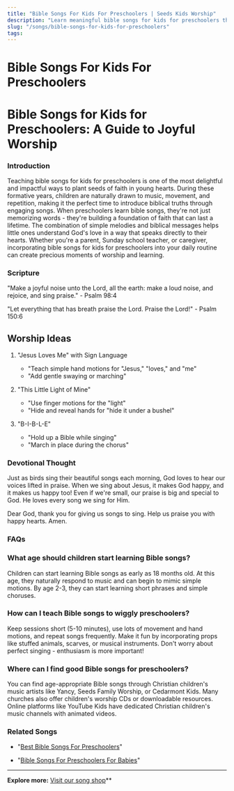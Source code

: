 ```yaml
---
title: "Bible Songs For Kids For Preschoolers | Seeds Kids Worship"
description: "Learn meaningful bible songs for kids for preschoolers that teach Scripture through music. Interactive worship resources for kids and families."
slug: "/songs/bible-songs-for-kids-for-preschoolers"
tags:
---
```


# Bible Songs For Kids For Preschoolers

# Bible Songs for Kids for Preschoolers: A Guide to Joyful Worship

### Introduction
Teaching bible songs for kids for preschoolers is one of the most delightful and impactful ways to plant seeds of faith in young hearts. During these formative years, children are naturally drawn to music, movement, and repetition, making it the perfect time to introduce biblical truths through engaging songs. When preschoolers learn bible songs, they're not just memorizing words - they're building a foundation of faith that can last a lifetime. The combination of simple melodies and biblical messages helps little ones understand God's love in a way that speaks directly to their hearts. Whether you're a parent, Sunday school teacher, or caregiver, incorporating bible songs for kids for preschoolers into your daily routine can create precious moments of worship and learning.

### Scripture
"Make a joyful noise unto the Lord, all the earth: make a loud noise, and rejoice, and sing praise." - Psalm 98:4

"Let everything that has breath praise the Lord. Praise the Lord!" - Psalm 150:6

## Worship Ideas
1. "Jesus Loves Me" with Sign Language
   - "Teach simple hand motions for "Jesus," "loves," and "me"
   - "Add gentle swaying or marching"

2. "This Little Light of Mine"
   - "Use finger motions for the "light"
   - "Hide and reveal hands for "hide it under a bushel"

3. "B-I-B-L-E"
   - "Hold up a Bible while singing"
   - "March in place during the chorus"

### Devotional Thought
Just as birds sing their beautiful songs each morning, God loves to hear our voices lifted in praise. When we sing about Jesus, it makes God happy, and it makes us happy too! Even if we're small, our praise is big and special to God. He loves every song we sing for Him.

Dear God, thank you for giving us songs to sing. Help us praise you with happy hearts. Amen.

### FAQs

### What age should children start learning Bible songs?
Children can start learning Bible songs as early as 18 months old. At this age, they naturally respond to music and can begin to mimic simple motions. By age 2-3, they can start learning short phrases and simple choruses.

### How can I teach Bible songs to wiggly preschoolers?
Keep sessions short (5-10 minutes), use lots of movement and hand motions, and repeat songs frequently. Make it fun by incorporating props like stuffed animals, scarves, or musical instruments. Don't worry about perfect singing - enthusiasm is more important!

### Where can I find good Bible songs for preschoolers?
You can find age-appropriate Bible songs through Christian children's music artists like Yancy, Seeds Family Worship, or Cedarmont Kids. Many churches also offer children's worship CDs or downloadable resources. Online platforms like YouTube Kids have dedicated Christian children's music channels with animated videos.

### Related Songs

- "[Best Bible Songs For Preschoolers](/songs/best-bible-songs-for-preschoolers/)"

- "[Bible Songs For Preschoolers For Babies](/songs/bible-songs-for-preschoolers-for-babies/)"

---

**Explore more:** [Visit our song shop](https://seedskidsworship.com/shop)**

<!-- Schema Markup -->
<script type="application/ld+json">
{
  "@context": "https://schema.org",
  "@type": "MusicRecording",
  "name": "Bible Songs For Kids For Preschoolers",
  "byArtist": {
    "@type": "MusicGroup",
    "name": "Seeds Kids Worship"
  },
  "isFamilyFriendly": true,
  "url": "https://seedskidsworship.com/songs/bible-songs-for-kids-for-preschoolers/"
}
</script>